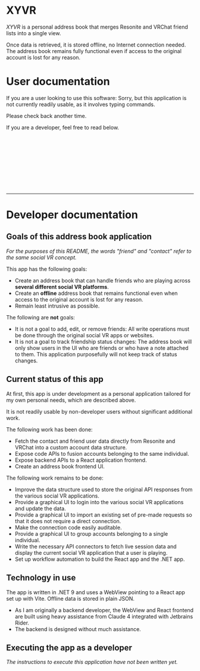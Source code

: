 ﻿XYVR
====

*XYVR* is a personal address book that merges Resonite and VRChat friend lists into a single view.

Once data is retrieved, it is stored offline, no Internet connection needed.
The address book remains fully functional even if access to the original account is lost for any reason.

# User documentation

If you are a user looking to use this software: Sorry, but this application is not currently readily usable,
as it involves typing commands.

Please check back another time.

If you are a developer, feel free to read below.

&nbsp;

&nbsp;

&nbsp;

&nbsp;

&nbsp;

-----

# Developer documentation

## Goals of this address book application

*For the purposes of this README, the words "friend" and "contact" refer to the same social VR concept.*

This app has the following goals:
- Create an address book that can handle friends who are playing across **several different social VR platforms**.
- Create an **offline** address book that remains functional even when access to the original account is lost for any reason.
- Remain least intrusive as possible.

The following are **not** goals:
- It is not a goal to add, edit, or remove friends: All write operations must be done through the original social VR apps or websites.
- It is not a goal to track friendship status changes: The address book will only show users in the UI who are friends or who have
  a note attached to them. This application purposefully will not keep track of status changes.

## Current status of this app

At first, this app is under development as a personal application tailored for my own personal needs, which are described above.

It is not readily usable by non-developer users without significant additional work.

The following work has been done:
- Fetch the contact and friend user data directly from Resonite and VRChat into a custom account data structure.
- Expose code APIs to fusion accounts belonging to the same individual.
- Expose backend APIs to a React application frontend.
- Create an address book frontend UI.

The following work remains to be done:
- Improve the data structure used to store the original API responses from the various social VR applications.
- Provide a graphical UI to login into the various social VR applications and update the data.
- Provide a graphical UI to import an existing set of pre-made requests so that it does not require a direct connection.
- Make the connection code easily auditable.
- Provide a graphical UI to group accounts belonging to a single individual.
- Write the necessary API connectors to fetch live session data and display the current social VR application that a user is playing.
- Set up workflow automation to build the React app and the .NET app.

## Technology in use

The app is written in .NET 9 and uses a WebView pointing to a React app set up with Vite. Offline data is stored in plain JSON.
- As I am originally a backend developer, the WebView and React frontend are built using heavy assistance from Claude 4 integrated
  with Jetbrains Rider.
- The backend is designed without much assistance.

## Executing the app as a developer

*The instructions to execute this application have not been written yet.*
